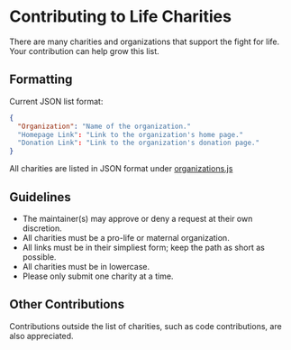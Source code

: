 # Contributing to Life Charities
There are many charities and organizations that support the fight for life. Your contribution can help grow this list.

## Formatting
Current JSON list format:
```json
{
  "Organization": "Name of the organization."
  "Homepage Link": "Link to the organization's home page."
  "Donation Link": "Link to the organization's donation page."
}
```

All charities are listed in JSON format under [organizations.js](https://github.com/lifecharities/lifecharities.github.io/blob/main/organizations.js)

## Guidelines
* The maintainer(s) may approve or deny a request at their own discretion.
* All charities must be a pro-life or maternal organization.
* All links must be in their simpliest form; keep the path as short as possible.
* All charities must be in lowercase.
* Please only submit one charity at a time.

## Other Contributions
Contributions outside the list of charities, such as code contributions, are also appreciated.
